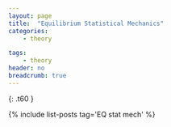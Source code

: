 ```yaml
---
layout: page
title:  "Equilibrium Statistical Mechanics"
categories:
    - theory

tags:
    - theory
header: no
breadcrumb: true
---
```



{: .t60 }

{% include list-posts tag='EQ stat mech' %}

